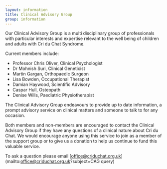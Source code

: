 ```yaml
---
layout: information
title: Clinical Advisory Group
group: information
---
```


Our Clinical Advisory Group is a multi disciplinary group of professionals with particular interests and expertise relevant to the well being of children and adults with Cri du Chat Syndrome.

Current members include:

* Professor Chris Oliver, Clinical Psychologist
* Dr Mohnish Suri, Clinical Geneticist
* Martin Gargan, Orthopaedic Surgeon
* Lisa Bowden, Occupational Therapist
* Damian Haywood, Scientific Advisory
* Caspar Hull, Osteopath
* Denise Wills, Paediatric Physiotherapist 

The Clinical Advisory Group endeavours to provide up to date information, a prompt advisory service on clinical matters and someone to talk to for any occasion.

Both members and non-members are encouraged to contact the Clinical Advisory Group if they have any questions of a clinical nature about Cri du Chat.
We would encourage anyone using this service to join as a member of the support group or to give us a donation to help us continue to fund this valuable service. 

To ask a question please email [office@criduchat.org.uk](mailto:office@criduchat.org.uk?subject=CAG query)
